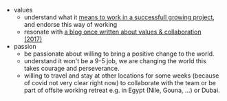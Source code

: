 - values
  - understand what it [means to work in a successfull growing project](strategy:success), and endorse this way of working
  - resonate with [a blog once written about values & collaboration (2017)](kristof_build_a_better_world_values_collaboration)
- passion
  - be passionate about willing to bring a positive change to the world.
  - understand it won't be a 9-5 job, we are changing the world this takes courage and perseverance.
  - willing to travel and stay at other locations for some weeks (because of covid not very clear right now) to collaborate with the team or be part of offsite working retreat e.g. in Egypt (Nile, Gouna, ...) or Dubai.
  
